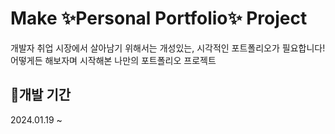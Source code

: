 # Make ✨Personal Portfolio✨ Project 
개발자 취업 시장에서 살아남기 위해서는 개성있는, 시각적인 포트폴리오가 필요합니다! <br />
어떻게든 해보자며 시작해본 나만의 포트폴리오 프로젝트

## 📅개발 기간
2024.01.19 ~

